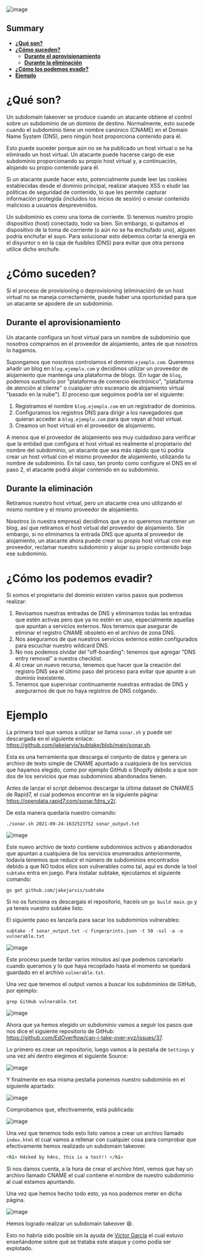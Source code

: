 ![image](https://user-images.githubusercontent.com/88755387/136995469-78ade12b-1603-4ad2-9354-29f6cf90e60b.png)


## __Summary__

- [__¿Qué son?__](#¿Qué-son?)
- [__¿Cómo suceden?__](#¿Cómo-suceden?)
    - [__Durante el aprovisionamiento__](#Durante-el-aprovisionamiento)
    - [__Durante la eliminación__](#Durante-la-eliminación)
- [__¿Cómo los podemos evadir?__](#¿Cómo-los-podemos-evadir?)
- [__Ejemplo__](#Ejemplo)

# __¿Qué son?__

Un subdomain takeover se produce cuando un atacante obtiene el control sobre un subdominio de un dominio de destino. Normalmente, esto sucede cuando el subdominio tiene un nombre canónico (CNAME) en el Domain Name System (DNS), pero ningún host proporciona contenido para él.

Esto puede suceder porque aún no se ha publicado un host virtual o se ha eliminado un host virtual. Un atacante puede hacerse cargo de ese subdominio proporcionando su propio host virtual y, a continuación, alojando su propio contenido para él.

Si un atacante puede hacer esto, potencialmente puede leer las cookies establecidas desde el dominio principal, realizar ataques XSS o eludir las políticas de seguridad de contenido, lo que les permite capturar información protegida (incluidos los inicios de sesión) o enviar contenido malicioso a usuarios desprevenidos.

Un subdominio es como una toma de corriente. Si tenemos nuestro propio dispositivo (host) conectado, todo va bien. Sin embargo, si quitamos el dispositivo de la toma de corriente (o aún no se ha enchufado uno), alguien podría enchufar el suyo. Para solucionar esto debemos cortar la energía en el disyuntor o en la caja de fusibles (DNS) para evitar que otra persona utilice dicho enchufe.

# __¿Cómo suceden?__

Si el proceso de provisioning o deprovisioning (eliminación) de un host virtual no se maneja correctamente, puede haber una oportunidad para que un atacante se apodere de un subdominio.

## __Durante el aprovisionamiento__

Un atacante configura un host virtual para un nombre de subdominio que nosotros compramos en el proveedor de alojamiento, antes de que nosotros lo hagamos.

Supongamos que nosotros controlamos el dominio `ejemplo.com`. Queremos añadir un blog en `blog.ejemplo.com` y decidimos utilizar un proveedor de alojamiento que mantenga una plataforma de blogs. (En lugar de `blog`, podemos sustituirlo por "plataforma de comercio electrónico", "plataforma de atención al cliente" o cualquier otro escenario de alojamiento virtual "basado en la nube"). El proceso que seguimos podría ser el siguiente:

1. Registramos el nombre `blog.ejemplo.com` en un registrador de dominios.
2. Configuramos los registros DNS para dirigir a los navegadores que quieran acceder a `blog.ejemplo.com` para que vayan al host virtual.
3. Creamos un host virtual en el proveedor de alojamiento.

A menos que el proveedor de alojamiento sea muy cuidadoso para verificar que la entidad que configura el host virtual es realmente el propietario del nombre del subdominio, un atacante que sea más rápido que tú podría crear un host virtual con el mismo proveedor de alojamiento, utilizando tu nombre de subdominio. En tal caso, tan pronto como configure el DNS en el paso 2, el atacante podrá alojar contenido en su subdominio.

## __Durante la eliminación__

Retiramos nuestro host virtual, pero un atacante crea uno utilizando el mismo nombre y el mismo proveedor de alojamiento.

Nosotros (o nuestra empresa) decidimos que ya no queremos mantener un blog, así que retiramos el host virtual del proveedor de alojamiento. Sin embargo, si no eliminamos la entrada DNS que apunta al proveedor de alojamiento, un atacante ahora puede crear su propio host virtual con ese proveedor, reclamar nuestro subdominio y alojar su propio contenido bajo ese subdominio.

# __¿Cómo los podemos evadir?__

Si somos el propietario del dominio existen varios pasos que podemos realizar:

1. Revisamos nuestras entradas de DNS y eliminamos todas las entradas que estén activas pero que ya no estén en uso, especialmente aquellas que apuntan a servicios externos. Nos tenemos que asegurar de eliminar el registro CNAME obsoleto en el archivo de zona DNS.
2. Nos aseguramos de que nuestros servicios externos estén configurados para escuchar nuestro wildcard DNS.
3. No nos podemos olvidar del "off-boarding": tenemos que agregar "DNS entry removal" a nuestra checklist.
4. Al crear un nuevo recurso, tenemos que hacer que la creación del registro DNS sea el último paso del proceso para evitar que apunte a un dominio inexistente.
5. Tenemos que supervisar continuamente nuestras entradas de DNS y asegurarnos de que no haya registros de DNS colgando.

# __Ejemplo__

La primera tool que vamos a utilizar se llama `sonar.sh` y puede ser descargada en el siguiente enlace: https://github.com/jakejarvis/subtake/blob/main/sonar.sh.

Esta es una herramienta que descarga el conjunto de datos y genera un archivo de texto simple de CNAME apuntado a cualquiera de los servicios que hayamos elegido, como por ejemplo GitHub o Shopify debido a que son dos de los servicios que mas subdominios abandonados tienen.

Antes de lanzar el script debemos descargar la última dataset de CNAMES de Rapid7, el cual podemos encontrar en la siguiente página: https://opendata.rapid7.com/sonar.fdns_v2/.

De esta manera quedaría nuestro comando:

```
./sonar.sh 2021-09-24-1632523752 sonar_output.txt
```

![image](https://user-images.githubusercontent.com/88755387/137013100-1d993f09-9d5b-4579-bfc0-0a7bae9968c5.png)

Este nuevo archivo de texto contiene subdominios activos y abandonados que apuntan a cualquiera de los servicios enumerados anteriormente, todavía tenemos que reducir el número de subdominios encontrados debido a que NO todos ellos son vulnerables como tal, aquí es donde la tool `subtake` entra en juego. Para instalar subtake, ejecutamos el siguiente comando:

```
go get github.com/jakejarvis/subtake
```

Si no os funciona os descargais el repositorio, haceis un `go build main.go` y ya teneis vuestro subtake listo. 

El siguiente paso es lanzarla para sacar los subdominios vulnerables:

```
subtake -f sonar_output.txt -c fingerprints.json -t 50 -ssl -a -o vulnerable.txt
```

![image](https://user-images.githubusercontent.com/88755387/137014792-264bdbea-b529-4115-b295-806c46543ca9.png)


Este proceso puede tardar varios minutos así que podemos cancelarlo cuando queramos y lo que haya recopilado hasta el momento se quedará guardado en el archivo `vulnerable.txt`.

Una vez que tenemos el output vamos a buscar los subdominios de GitHub, por ejemplo:

```
grep GitHub vulnerable.txt
```

![image](https://user-images.githubusercontent.com/88755387/137022026-c3355be0-43f8-42b6-94fc-9519bf470f12.png)


Ahora que ya hemos elegido un subdominio vamos a seguir los pasos que nos dice el siguiente repositorio de GitHub: https://github.com/EdOverflow/can-i-take-over-xyz/issues/37.

Lo primero es crear un repositorio, luego vamos a la pestaña de `Settings` y una vez ahí dentro elegimos el siguiente Source:

![image](https://user-images.githubusercontent.com/88755387/137022158-48200ed7-f00d-4e6a-9ba4-1cd7a8d2c09a.png)

Y finalmente en esa misma pestaña ponemos nuestro subdominio en el siguiente apartado:

![image](https://user-images.githubusercontent.com/88755387/137022317-38433f51-0e5e-405c-95e5-76afae5de7bb.png)

Comprobamos que, efectivamente, está publicada:

![image](https://user-images.githubusercontent.com/88755387/137023222-cb8c0616-a568-4cd1-a290-5257ee6ac963.png)

Una vez que tenemos todo esto listo vamos a crear un archivo llamado `index.html` el cual vamos a rellenar con cualquier cosa para comprobar que efectivamente hemos realizado un subdomain takeover.

```html
<h1> H4cked by h4ns, this is a test!! </h1>
```

Si nos damos cuenta, a la hora de crear el archivo html, vemos que hay un archivo llamado CNAME el cual contiene el nombre de nuestro subdominio al cual estamos apuntando.

Una vez que hemos hecho todo esto, ya nos podemos meter en dicha página.

![image](https://user-images.githubusercontent.com/88755387/137023496-de0c6f85-ddbd-457d-9821-28386963b90b.png)

Hemos logrado realizar un subdomain takeover :laughing:.

Esto no habría sido posible sin la ayuda de [Víctor García](https://twitter.com/takito1812) el cual estuvo enseñándome sobre qué se trataba este ataque y como podía ser explotado.























